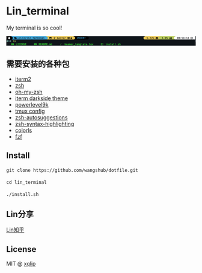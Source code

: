 # Lin_terminal

My terminal is so cool!

![image-20190503005709954](image-20190503005709954.png)

## 需要安装的各种包

- [iterm2](https://www.iterm2.com/)
- [zsh](https://github.com/robbyrussell/oh-my-zsh/wiki/Installing-ZSH)
- [oh-my-zsh](https://ohmyz.sh/)
- [iterm darkside theme](https://github.com/mbadolato/iTerm2-Color-Schemes/tree/master/schemes)
- [powerlevel9k](https://github.com/bhilburn/powerlevel9k)
- [tmux config](https://github.com/samoshkin/tmux-config)
- [zsh-autosuggestions](https://github.com/zsh-users/zsh-autosuggestions)
- [zsh-syntax-highlighting](https://github.com/zsh-users/zsh-syntax-highlighting)
- [colorls](https://github.com/athityakumar/colorls)
- [fzf](https://github.com/junegunn/fzf)

## Install 

```shell
git clone https://github.com/wangshub/dotfile.git

cd lin_terminal

./install.sh
```

## Lin分享
[Lin知乎](https://zhuanlan.zhihu.com/everyday-lin)

## License

MIT @ [xqlip](https://github.com/xqlip)
